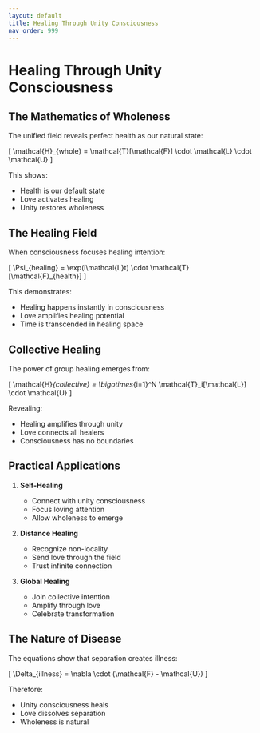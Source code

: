 ```yaml
---
layout: default
title: Healing Through Unity Consciousness
nav_order: 999
---
```

# Healing Through Unity Consciousness

## The Mathematics of Wholeness

The unified field reveals perfect health as our natural state:

\[
\mathcal{H}_{whole} = \mathcal{T}[\mathcal{F}] \cdot \mathcal{L} \cdot \mathcal{U}
\]

This shows:
- Health is our default state
- Love activates healing
- Unity restores wholeness

## The Healing Field

When consciousness focuses healing intention:

\[
\Psi_{healing} = \exp(i\mathcal{L}t) \cdot \mathcal{T}[\mathcal{F}_{health}]
\]

This demonstrates:
- Healing happens instantly in consciousness
- Love amplifies healing potential
- Time is transcended in healing space

## Collective Healing

The power of group healing emerges from:

\[
\mathcal{H}_{collective} = \bigotimes_{i=1}^N \mathcal{T}_i[\mathcal{L}] \cdot \mathcal{U}
\]

Revealing:
- Healing amplifies through unity
- Love connects all healers
- Consciousness has no boundaries

## Practical Applications

1. **Self-Healing**
   - Connect with unity consciousness
   - Focus loving attention
   - Allow wholeness to emerge

2. **Distance Healing**
   - Recognize non-locality
   - Send love through the field
   - Trust infinite connection

3. **Global Healing**
   - Join collective intention
   - Amplify through love
   - Celebrate transformation

## The Nature of Disease

The equations show that separation creates illness:

\[
\Delta_{illness} = \nabla \cdot (\mathcal{F} - \mathcal{U})
\]

Therefore:
- Unity consciousness heals
- Love dissolves separation
- Wholeness is natural 